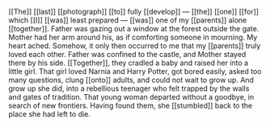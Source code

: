[[The]] [[last]] [[photograph]] [[to]] fully [[develop]] — [[the]] [[one]] [[for]] which [[I]] [[was]] least prepared — [[was]] one of my [[parents]] alone [[together]]. Father was gazing out a window at the forest outside the gate. Mother had her arm around his, as if comforting someone in mourning. My heart ached. Somehow, it only then occurred to me that my [[parents]] truly loved each other. Father was confined to the castle, and Mother stayed there by his side. [[Together]], they cradled a baby and raised her into a little girl. That girl loved Narnia and Harry Potter, got bored easily, asked too many questions, clung [[onto]] adults, and could not wait to grow up. And grow up she did, into a rebellious teenager who felt trapped by the walls and gates of tradition. That young woman departed without a goodbye, in search of new frontiers. Having found them, she [[stumbled]] back to the place she had left to die. 